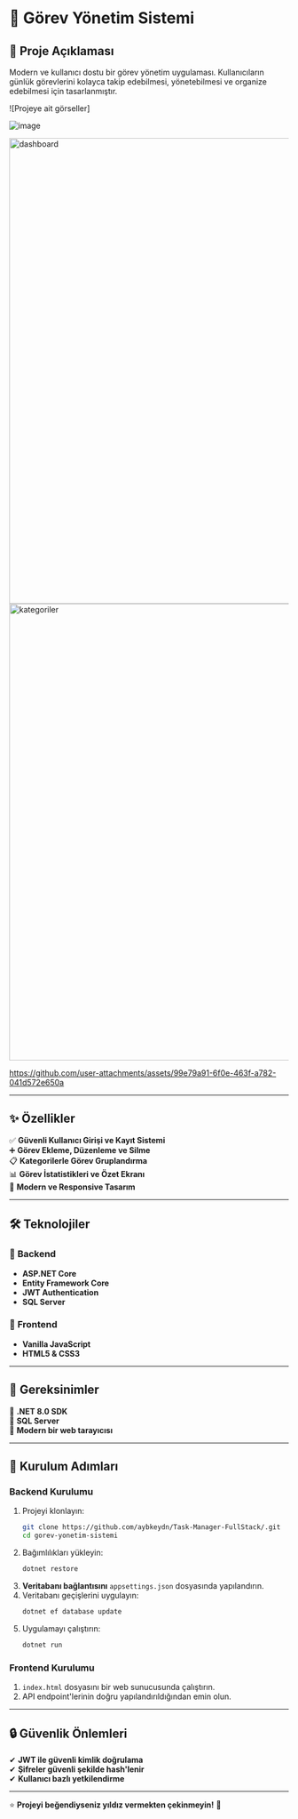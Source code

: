 
# 🚀 **Görev Yönetim Sistemi**

## 📝 **Proje Açıklaması**  
Modern ve kullanıcı dostu bir görev yönetim uygulaması. Kullanıcıların günlük görevlerini kolayca takip edebilmesi, yönetebilmesi ve organize edebilmesi için tasarlanmıştır.

![Projeye ait görseller]

![image](https://github.com/user-attachments/assets/353ea5d8-e721-474a-b6d5-57d412781e92)

<img width="838" alt="dashboard" src="https://github.com/user-attachments/assets/af485e2b-b81d-4040-a5e1-5cd955c5b0fc" />
<img width="822" alt="kategoriler" src="https://github.com/user-attachments/assets/cab0651c-cc6d-45d3-b7b9-f00fc19ccc75" />

https://github.com/user-attachments/assets/99e79a91-6f0e-463f-a782-041d572e650a





---

## ✨ **Özellikler**  
✅ **Güvenli Kullanıcı Girişi ve Kayıt Sistemi**  
➕ **Görev Ekleme, Düzenleme ve Silme**  
📋 **Kategorilerle Görev Gruplandırma**  
📊 **Görev İstatistikleri ve Özet Ekranı**  
🎨 **Modern ve Responsive Tasarım**  

---

## 🛠️ **Teknolojiler**  

### 🔹 **Backend**  
- **ASP.NET Core**  
- **Entity Framework Core**  
- **JWT Authentication**  
- **SQL Server**  

### 🔹 **Frontend**  
- **Vanilla JavaScript**  
- **HTML5 & CSS3**  

---

## 🚦 **Gereksinimler**  
🔹 **.NET 8.0 SDK**  
🔹 **SQL Server**  
🔹 **Modern bir web tarayıcısı**  

---

## 🔧 **Kurulum Adımları**  

### **Backend Kurulumu**  
1. Projeyi klonlayın:  
   ```bash
   git clone https://github.com/aybkeydn/Task-Manager-FullStack/.git
   cd gorev-yonetim-sistemi
   ```
2. Bağımlılıkları yükleyin:  
   ```bash
   dotnet restore
   ```
3. **Veritabanı bağlantısını** `appsettings.json` dosyasında yapılandırın.  
4. Veritabanı geçişlerini uygulayın:  
   ```bash
   dotnet ef database update
   ```
5. Uygulamayı çalıştırın:  
   ```bash
   dotnet run
   ```

### **Frontend Kurulumu**  
1. `index.html` dosyasını bir web sunucusunda çalıştırın.  
2. API endpoint'lerinin doğru yapılandırıldığından emin olun.  

---

## 🔒 **Güvenlik Önlemleri**  
✔ **JWT ile güvenli kimlik doğrulama**  
✔ **Şifreler güvenli şekilde hash'lenir**  
✔ **Kullanıcı bazlı yetkilendirme**  

---

⭐ **Projeyi beğendiyseniz yıldız vermekten çekinmeyin!** 🌟  

